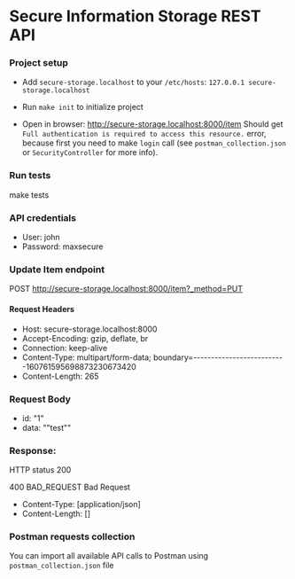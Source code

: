 # Secure Information Storage REST API

### Project setup

* Add `secure-storage.localhost` to your `/etc/hosts`: `127.0.0.1 secure-storage.localhost`

* Run `make init` to initialize project

* Open in browser: http://secure-storage.localhost:8000/item Should get `Full authentication is required to access this resource.` error, because first you need to make `login` call (see `postman_collection.json` or `SecurityController` for more info).

### Run tests

make tests

### API credentials

* User: john
* Password: maxsecure

### Update Item endpoint

POST http://secure-storage.localhost:8000/item?_method=PUT

#### Request Headers
* Host: secure-storage.localhost:8000
* Accept-Encoding: gzip, deflate, br
* Connection: keep-alive
* Content-Type: multipart/form-data; boundary=--------------------------160761595698873230673420
* Content-Length: 265
### Request Body
* id: "1"
* data: ""test""

### Response:
HTTP status 200

400 BAD_REQUEST Bad Request
* Content-Type: [application/json]
* Content-Length: []

### Postman requests collection

You can import all available API calls to Postman using `postman_collection.json` file
